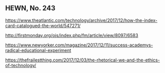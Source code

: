 ## HEWN, No. 243

https://www.theatlantic.com/technology/archive/2017/12/how-the-index-card-catalogued-the-world/547271/

http://firstmonday.org/ojs/index.php/fm/article/view/8097/6583

https://www.newyorker.com/magazine/2017/12/11/success-academys-radical-educational-experiment

https://thefrailestthing.com/2017/12/03/the-rhetorical-we-and-the-ethics-of-technology/
